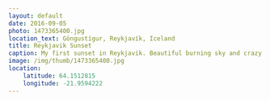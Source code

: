 ```yaml
---
layout: default
date: 2016-09-05
photo: 1473365400.jpg
location_text: Göngustígur, Reykjavík, Iceland
title: Reykjavik Sunset
caption: My first sunset in Reykjavik. Beautiful burning sky and crazy colored clouds!
image: /img/thumb/1473365400.jpg
location:
    latitude: 64.1512815
    longitude: -21.9594222
---
```

